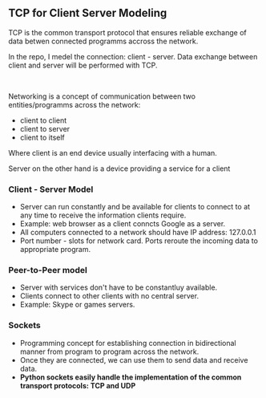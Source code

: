<h2>TCP for Client Server Modeling</h2>
<p>TCP is the common transport protocol that ensures reliable exchange of data betwen connected programms accross the network.</p>
<p>In the repo, I medel the connection: client - server. Data exchange between client and server will be performed with TCP.</p>
<br>
<p>Networking is a concept of communication between two entities/programms across the network:</p>
<ul>
  <li>client to client</li>
  <li>client to server</li>
  <li>client to itself</li>
</ul>
<p>Where client is an end device usually interfacing with a human.</p>
<p>Server on the other hand is a device providing a service for a client</p>
<h3>Client - Server Model</h3>
<ul>
  <li>Server can run constantly and be available for clients to connect to at any time to receive the information clients require.</li>
  <li>Example: web browser as a client conncts Google as a server.</li>
  <li>All computers connected to a network should have IP address: 127.0.0.1</li>
  <li>Port number - slots for network card. Ports reroute the incoming data to appropriate program.</li>
</ul>
<h3>Peer-to-Peer model</h3>
<ul>
  <li>Server with services don't have to be constantluy available.</li>
  <li>Clients connect to other clients with no central server.</li>
  <li>Example: Skype or games servers.</li>
</ul>
<h3>Sockets</h3>
<ul>
  <li>Programming concept for establishing connection in bidirectional manner from program to program across the network.</li>
  <li>Once they are connected, we can use them to send data and receive data.</li>
  <li><b>Python sockets easily handle the implementation of the common transport protocols: TCP and UDP</b></li>
</ul>

